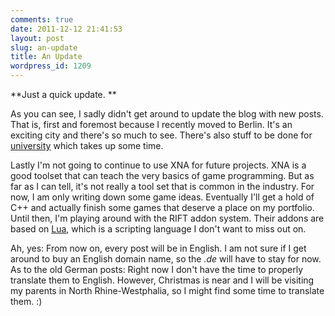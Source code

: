```yaml
---
comments: true
date: 2011-12-12 21:41:53
layout: post
slug: an-update
title: An Update
wordpress_id: 1209
---
```


**Just a quick update. **

As you can see, I sadly didn't get around to update the blog with new posts. That is, first and foremost because I recently moved to Berlin. It's an exciting city and there's so much to see. There's also stuff to be done for [university](http://www-en.htw-berlin.de/) which takes up some time. 

Lastly I'm not going to continue to use XNA for future projects. XNA is a good toolset that can teach the very basics of game programming. But as far as I can tell, it's not really a tool set that is common in the industry. For now, I am only writing down some game ideas. Eventually I'll get a hold of C++ and actually finish some games that deserve a place on my portfolio. Until then, I'm playing around with the RIFT addon system. Their addons are based on [Lua](http://en.wikipedia.org/wiki/Lua_%28programming_language%29), which is a scripting language I don't want to miss out on.

Ah, yes: From now on, every post will be in English. I am not sure if I get around to buy an English domain name, so the _.de_ will have to stay for now. As to the old German posts: Right now I don't have the time to properly translate them to English. However, Christmas is near and I will be visiting my parents in North Rhine-Westphalia, so I might find some time to translate them. :)
